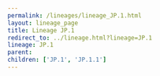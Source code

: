 ```yaml
---
permalink: /lineages/lineage_JP.1.html
layout: lineage_page
title: Lineage JP.1
redirect_to: ../lineage.html?lineage=JP.1
lineage: JP.1
parent: 
children: ['JP.1', 'JP.1.1']
---
```

